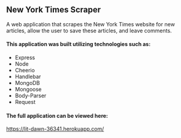 ## New York Times Scraper

A web application that scrapes the New York Times website for new articles, allow the user to save these articles, and leave comments. 

#### This application was built utilizing technologies such as:
* Express
* Node
* Cheerio
* Handlebar
* MongoDB
* Mongoose
* Body-Parser
* Request

#### The full application can be viewed here: 
https://lit-dawn-36341.herokuapp.com/
